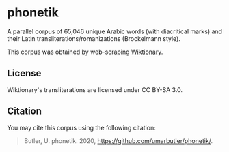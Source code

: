 # phonetik

A parallel corpus of 65,046 unique Arabic words (with diacritical marks) and their Latin transliterations/romanizations (Brockelmann style).

This corpus was obtained by web-scraping [Wiktionary](https://en.wiktionary.org).

## License

Wiktionary's transliterations are licensed under CC BY-SA 3.0.

## Citation

You may cite this corpus using the following citation:

> Butler, U. phonetik. 2020, https://github.com/umarbutler/phonetik/.
